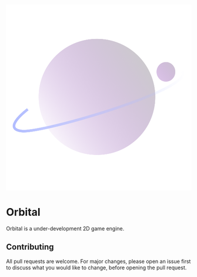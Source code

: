 ![Orbital Logo](/media/orbital.svg)

# Orbital
Orbital is a under-development 2D game engine.

## Contributing
All pull requests are welcome. For major changes, please open an issue first to discuss what you would like to change, before opening the pull request. 
